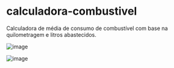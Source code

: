 # calculadora-combustivel
Calculadora de média de consumo de combustível com base na quilometragem e litros abastecidos. 

![image](https://user-images.githubusercontent.com/106198134/200676058-f5e624b7-c241-4b30-b147-5d3b31321681.png)

![image](https://user-images.githubusercontent.com/106198134/200676102-d8b06892-9f41-4bbc-93f3-97ebeb63d9d4.png)

